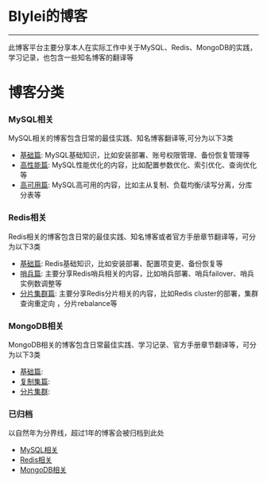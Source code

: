 # Blylei的博客

---

此博客平台主要分享本人在实际工作中关于MySQL、Redis、MongoDB的实践，学习记录，也包含一些知名博客的翻译等


# 博客分类

### MySQL相关
MySQL相关的博客包含日常的最佳实践、知名博客翻译等,可分为以下3类

- [基础篇](mysql/basic/index.md): MySQL基础知识，比如安装部署、账号权限管理、备份恢复管理等
- [高性能篇](mysql/hp/index.md): MySQL性能优化的内容，比如配置参数优化、索引优化、查询优化等
- [高可用篇](mysql/ha/index.md): MySQL高可用的内容，比如主从复制、负载均衡/读写分离，分库分表等

### Redis相关
Redis相关的博客包含日常的最佳实践、知名博客或者官方手册章节翻译等，可分为以下3类

- [基础篇](redis/basic/index.md): Redis基础知识，比如安装部署、配置项变更、备份恢复等
- [哨兵篇](redis/sentinel/index.md): 主要分享Redis哨兵相关的内容，比如哨兵部署、哨兵failover、哨兵实例数调整等
- [分片集群篇](redis/cluster/index.md): 主要分享Redis分片相关的内容，比如Redis cluster的部署，集群查询重定向
，分片rebalance等

### MongoDB相关
MongoDB相关的博客包含日常最佳实践、学习记录、官方手册章节翻译等，可分为以下3类

- [基础篇](mongodb/basic/index.md):
- [复制集篇](mongodb/rs/index.md):
- [分片集群](mongodb/sc/index.md):

### 已归档
以自然年为分界线，超过1年的博客会被归档到此处

- [MySQL相关](archiver/mysql/index.md)
- [Redis相关](archiver/redis/index.md)
- [MongoDB相关](archiver/mongodb/index.md)